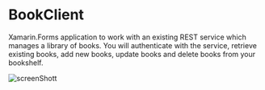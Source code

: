 # BookClient
Xamarin.Forms application to work with an existing REST service which manages a library of books. You will authenticate with the service, retrieve existing books, add new books, update books and delete books from your bookshelf.

<img source="Books" alt="screenShott">
